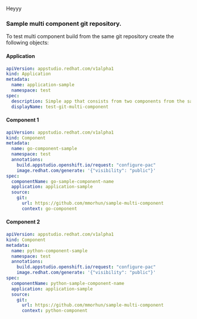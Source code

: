 Heyyy

### Sample multi component git repository.

To test multi component build from the same git repository create the following objects:

#### Application

```yaml
apiVersion: appstudio.redhat.com/v1alpha1
kind: Application
metadata:
  name: application-sample
  namespace: test
spec:
  description: Simple app that consists from two components from the same git repository
  displayName: test-git-multi-component
```

#### Component 1

```yaml
apiVersion: appstudio.redhat.com/v1alpha1
kind: Component
metadata:
  name: go-component-sample
  namespace: test
  annotations:
    build.appstudio.openshift.io/request: "configure-pac"
    image.redhat.com/generate: '{"visibility": "public"}'
spec:
  componentName: go-sample-component-name
  application: application-sample
  source:
    git:
      url: https://github.com/mmorhun/sample-multi-component
      context: go-component
```

#### Component 2

```yaml
apiVersion: appstudio.redhat.com/v1alpha1
kind: Component
metadata:
  name: python-component-sample
  namespace: test
  annotations:
    build.appstudio.openshift.io/request: "configure-pac"
    image.redhat.com/generate: '{"visibility": "public"}'
spec:
  componentName: python-sample-component-name
  application: application-sample
  source:
    git:
      url: https://github.com/mmorhun/sample-multi-component
      context: python-component
```

